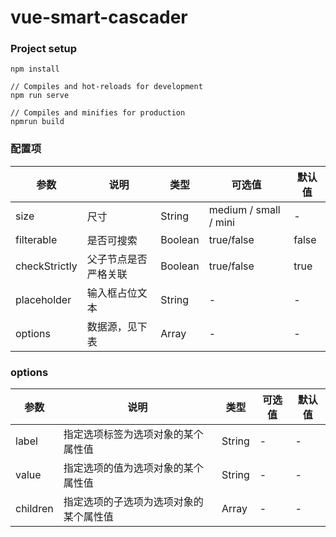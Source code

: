 # vue-smart-cascader

### Project setup
```
npm install

// Compiles and hot-reloads for development
npm run serve

// Compiles and minifies for production
npmrun build
```

### 配置项

| 参数          | 说明                | 类型    | 可选值                 | 默认值 |
| ----          | ----               | ----    | ----                   | ---- |
| size          | 尺寸               | String   | medium / small / mini | - |
| filterable    | 是否可搜索          | Boolean | true/false             | false |
| checkStrictly | 父子节点是否严格关联 | Boolean | true/false             | true |
| placeholder   | 输入框占位文本      | String   | -                     | - |
| options       | 数据源，见下表              | Array   | -                     | - |

### options

| 参数     | 说明                | 类型    | 可选值                 | 默认值 |
| ----     | ----               | ----    | ----                   | ---- |
| label    | 指定选项标签为选项对象的某个属性值 | String | - | - |
| value    | 指定选项的值为选项对象的某个属性值 | String | - | - |
| children | 指定选项的子选项为选项对象的某个属性值 | Array | - | - |


